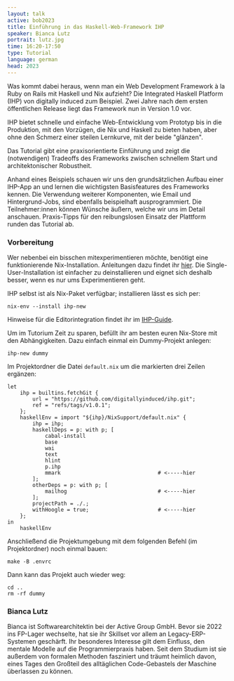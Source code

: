 ```yaml
---
layout: talk
active: bob2023
title: Einführung in das Haskell-Web-Framework IHP
speaker: Bianca Lutz
portrait: lutz.jpg
time: 16:20-17:50
type: Tutorial
language: german
head: 2023
---
```


Was kommt dabei heraus, wenn man ein Web Development Framework à la
Ruby on Rails mit Haskell und Nix aufzieht? Die Integrated Haskell
Platform (IHP) von digitally induced zum Beispiel. Zwei Jahre nach dem
ersten öffentlichen Release liegt das Framework nun in Version 1.0
vor. 

IHP bietet schnelle und einfache Web-Entwicklung vom Prototyp bis in
die Produktion, mit den Vorzügen, die Nix und Haskell zu bieten haben,
aber ohne den Schmerz einer steilen Lernkurve, mit der beide
"glänzen".

Das Tutorial gibt eine praxisorientierte Einführung und zeigt die
(notwendigen) Tradeoffs des Frameworks zwischen schnellem Start und
architektonischer Robustheit.

Anhand eines Beispiels schauen wir uns den grundsätzlichen Aufbau
einer IHP-App an und lernen die wichtigsten Basisfeatures des
Frameworks kennen.  Die Verwendung weiterer Komponenten, wie Email und
Hintergrund-Jobs, sind ebenfalls beispielhaft ausprogrammiert. Die
Teilnehmer:innen können Wünsche äußern, welche wir uns im Detail
anschauen. Praxis-Tipps für den reibungslosen Einsatz der Plattform
runden das Tutorial ab.

### Vorbereitung

Wer nebenbei ein bisschen mitexperimentieren möchte, benötigt eine
funktionierende Nix-Installation. Anleitungen dazu findet ihr
[hier](https://nixos.org/download.html#download-nix).
Die Single-User-Installation ist einfacher zu deinstallieren
und eignet sich deshalb besser, wenn es nur ums Experimentieren geht.

IHP selbst ist als Nix-Paket verfügbar; installieren lässt es sich
per:

```
nix-env --install ihp-new
```

Hinweise für die Editorintegration findet ihr im
[IHP-Guide](https://ihp.digitallyinduced.com/Guide/installation.html#3-setting-up-your-editor).

Um im Tutorium Zeit zu sparen, befüllt ihr am besten euren Nix-Store
mit den Abhängigkeiten. Dazu einfach einmal ein Dummy-Projekt anlegen:

```
ihp-new dummy
```

Im Projektordner die Datei `default.nix` um die markierten drei Zeilen
ergänzen:

```
let
    ihp = builtins.fetchGit {
        url = "https://github.com/digitallyinduced/ihp.git";
        ref = "refs/tags/v1.0.1";
    };
    haskellEnv = import "${ihp}/NixSupport/default.nix" {
        ihp = ihp;
        haskellDeps = p: with p; [
            cabal-install
            base
            wai
            text
            hlint
            p.ihp
            mmark                               # <-----hier
        ];
        otherDeps = p: with p; [
            mailhog                             # <-----hier
        ];
        projectPath = ./.;
        withHoogle = true;                      # <-----hier
    };
in
    haskellEnv

```

Anschließend die Projektumgebung mit dem folgenden Befehl (im Projektordner)
noch einmal bauen:
```
make -B .envrc
```

Dann kann das Projekt auch wieder weg:
```
cd ..
rm -rf dummy
```


### Bianca Lutz

Bianca ist Softwarearchitektin bei der Active Group GmbH. Bevor sie
2022 ins FP-Lager wechselte, hat sie ihr Skillset vor allem an
Legacy-ERP-Systemen geschärft. Ihr besonderes Interesse gilt dem
Einfluss, den mentale Modelle auf die Programmierpraxis haben. Seit
dem Studium ist sie außerdem von formalen Methoden fasziniert und
träumt heimlich davon, eines Tages den Großteil des alltäglichen
Code-Gebastels der Maschine überlassen zu können.
